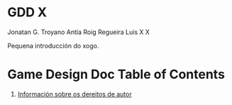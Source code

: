 # GDD X

Jonatan G. Troyano
Antía Roig Regueira
Luis X X

Pequena introducción do xogo.

# Game Design Doc Table of Contents
1. [Información sobre os dereitos de autor](https://github.com/arieuger/dxpp_gdd/blob/main/1_Copyright%20Information.md)